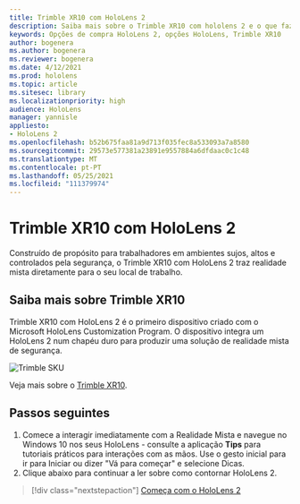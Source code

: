```yaml
---
title: Trimble XR10 com HoloLens 2
description: Saiba mais sobre o Trimble XR10 com hololens 2 e o que fazer depois de obter um dos seus.
keywords: Opções de compra HoloLens 2, opções HoloLens, Trimble XR10
author: bogenera
ms.author: bogenera
ms.reviewer: bogenera
ms.date: 4/12/2021
ms.prod: hololens
ms.topic: article
ms.sitesec: library
ms.localizationpriority: high
audience: HoloLens
manager: yannisle
appliesto:
- HoloLens 2
ms.openlocfilehash: b52b675faa81a9d713f035fec8a533093a7a8580
ms.sourcegitcommit: 29573e577381a23891e9557884a6dfdaac0c1c48
ms.translationtype: MT
ms.contentlocale: pt-PT
ms.lasthandoff: 05/25/2021
ms.locfileid: "111379974"
---
```

# <a name="trimble-xr10-with-hololens-2"></a>Trimble XR10 com HoloLens 2

Construído de propósito para trabalhadores em ambientes sujos, altos e controlados pela segurança, o Trimble XR10 com HoloLens 2 traz realidade mista diretamente para o seu local de trabalho.

## <a name="learn-about-trimble-xr10"></a>Saiba mais sobre Trimble XR10

Trimble XR10 com HoloLens 2 é o primeiro dispositivo criado com o Microsoft HoloLens Customization Program. O dispositivo integra um HoloLens 2 num chapéu duro para produzir uma solução de realidade mista de segurança.

![Trimble SKU](./images/trimble-ed.png)

Veja mais sobre o [Trimble XR10](https://fieldtech.trimble.com/en/product/trimble-xr10-with-hololens-2).

## <a name="next-steps"></a>Passos seguintes

1. Comece a interagir imediatamente com a Realidade Mista e navegue no Windows 10 nos seus HoloLens - consulte a aplicação **Tips** para tutoriais práticos para interações com as mãos. Use o gesto inicial para ir para Iniciar ou dizer "Vá para começar" e selecione Dicas.
1. Clique abaixo para continuar a ler sobre como contornar HoloLens 2.

> [!div class="nextstepaction"]
> [Começa com o HoloLens 2](hololens2-basic-usage.md)